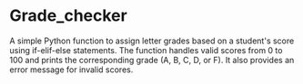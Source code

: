 # Grade_checker
A simple Python function to assign letter grades based on a student's score using if-elif-else statements. The function handles valid scores from 0 to 100 and prints the corresponding grade (A, B, C, D, or F). It also provides an error message for invalid scores.

